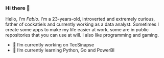 ### Hi there 👋

Hello, I'm *Fabio*. I'm a 23-years-old, introverted and extremely curious, father of cockatiels and currently working as a data analyst.
Sometimes I create some apps to make my life easier at work, some are in public repositories that you can use at will.
I also like programming and gaming.
- 🔭 I’m currently working on TecSinapse
- 🌱 I’m currently learning Python, Go and PowerBI
